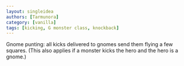 ```yaml
---
layout: singleidea
authors: [Tarmunora]
category: [vanilla]
tags: [kicking, G monster class, knockback]
---
```

Gnome punting: all kicks delivered to gnomes send them flying a few squares.
(This also applies if a monster kicks the hero and the hero is a gnome.)
